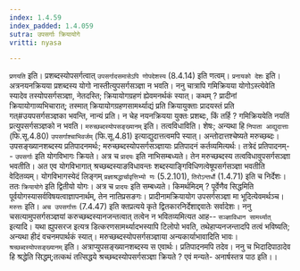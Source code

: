 ```yaml
---
index: 1.4.59
index_padded: 1.4.059
sutra: उपसर्गाः क्रियायोगे
vritti: nyasa

---
```

`प्रणयति` इति। प्रशब्दस्योपसर्गत्वात् `उपसर्गादसमासेऽपि णोपदेशस्य` (8.4.14) इति णत्वम्।
`प्रनायको देशः` इति। अत्रनयनक्रियया प्रशब्दस्य योगो नास्तीत्युपसर्गसञ्ज्ञा न भवति। ननु चात्रापि गमिक्रियया योगोऽस्त्येवेति स्यादेव तस्योपसर्गसञ्ज्ञा, नेतदस्ति; क्रियायोगग्रहणं ह्येवमनर्थकं स्यात्। कथम् ? प्रादीनां क्रियायोगाव्यभिचारात्; तस्मात् क्रियायोगग्रहणसामर्थ्याद्यं प्रति क्रियायुक्ताः प्रादयस्तं प्रति गत्#उयपसर्गसञ्ज्ञका भवन्ति, नान्यं प्रति। न चेह नयनक्रियया युक्तः प्रशब्दः, किं तर्हि ? गमिक्रिययेति नयतिं प्रत्युपसर्गसञ्ज्ञको न भवति।
`मरुच्छब्दस्योपसङ्ख्यानम्` इति। तत्वविधाविति। शेषः; अन्यथा हि `निपाता आद्युदात्ताः` (फि.सू.4.80) `उपसर्गाश्चाभिवर्जम्` (फि.सू.4.81) इत्याद्युदात्तत्वमपि स्यात्। अन्तोदात्तश्चेष्यते मरुच्छब्दः। उपसङ्ख्यानशब्दस्य प्रतिपादनमर्थः; मरुच्छब्दस्योपसर्गसञ्ज्ञायाः प्रतिपादनं कर्तव्यमित्यर्थः। तत्रेदं प्रतिपादनम्-- `उपसर्गाः` इति योगविभागः क्रियते। अत्र च `प्रादयः` इति नाभिसम्बध्यते। तेन मरुच्छब्दस्य तत्वविधावुपसर्गसञ्ज्ञा भवतीति। अत एव योगविभागात् श्रच्छब्दस्याङविधावन्तः शब्दस्याङ्गिविधिणत्वेषूपसर्गसञ्ज्ञा भवतीति वेदितव्यम्। योगविभागस्येदं लिङ्गम् `प्रज्ञाश्रद्धार्चावृत्तिभ्यो णः` (5.2.101), `तिरोऽन्तर्धौ` (1.4.71) इति च निर्देशः। ततः `क्रियायोगे` इति द्वितीयो योगः। अत्र च `प्रादयः` इति सम्बध्यते। किमर्थमिदम् ? पूर्वेणैव सिद्धमिति पूर्वयोगस्यासर्वविषयत्वाज्ञापनार्थम्, तेन नातिप्रसङगः। प्रादीनामक्रियायोग उपसर्गसञ्ज्ञा मा भूदित्येवमर्थञ्च। `मरुत्तः` इति। `अच उपसर्गात्तः` (7.4.47) इति क्तप्रत्यये कृते द्वितकारनिर्देशाद्दवातेः सर्वादेशः। ननु चसत्यामुपसर्गसञ्ज्ञयां करुच्छब्दस्यानजन्तत्वात् तत्वेन न भवितव्यमित्यत आह-- `सञ्ज्ञाविधान सामर्थ्यात्` इत्यादि। यथा ह्युपसरज इत्यत्र डित्करणसामर्थ्यादभस्यापि टिलोपो भवति, तथेहाप्यनजन्तादपि तत्वं भविष्यति; अन्यथा हीदं वचनमपार्थकं स्यात्। मरुच्छब्दस्योपसर्गसञ्ज्ञाया अन्यकार्याभावादिति भावः।
`श्रच्छब्दस्योपसङ्ख्यानम्` इति। अत्राप्युपसङ्ख्यानशब्दस्य स एवार्थः। प्रतिपादनमपि तदेव। ननु च भिदादिपाठादेव हि श्रद्धेति सिद्धम्;तत्कथं तत्सिद्धये श्रच्छब्दस्योपसर्गसञ्ज्ञा क्रियते ? एवं मन्यते- अनार्षस्तत्र पाठ इति।।